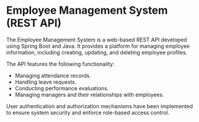 # Employee Management System (REST API)
The Employee Management System is a web-based REST API developed using Spring Boot and Java. It provides a platform for managing employee information, including creating, updating, and deleting employee profiles.

The API features the following functionality:

- Managing attendance records.
- Handling leave requests.
- Conducting performance evaluations.
- Managing managers and their relationships with employees.
  
User authentication and authorization mechanisms have been implemented to ensure system security and enforce role-based access control.
